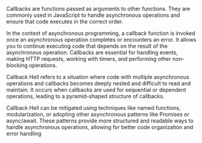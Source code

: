 Callbacks are functions passed as arguments to other functions. They are commonly used in JavaScript to handle asynchronous operations and ensure that code executes in the correct order.

In the context of asynchronous programming, a callback function is invoked once an asynchronous operation completes or encounters an error. It allows you to continue executing code that depends on the result of the asynchronous operation. Callbacks are essential for handling events, making HTTP requests, working with timers, and performing other non-blocking operations.

Callback Hell refers to a situation where code with multiple asynchronous operations and callbacks becomes deeply nested and difficult to read and maintain. It occurs when callbacks are used for sequential or dependent operations, leading to a pyramid-shaped structure of callbacks.

Callback Hell can be mitigated using techniques like named functions, modularization, or adopting other asynchronous patterns like Promises or async/await. These patterns provide more structured and readable ways to handle asynchronous operations, allowing for better code organization and error handling